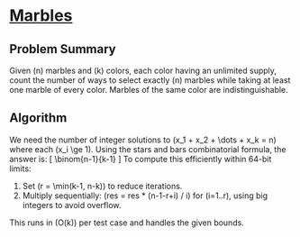 # [Marbles](https://www.spoj.com/problems/MARBLES/)

## Problem Summary
Given \(n\) marbles and \(k\) colors, each color having an unlimited supply, count the number of ways to select exactly \(n\) marbles while taking at least one marble of every color. Marbles of the same color are indistinguishable.

## Algorithm
We need the number of integer solutions to
\(x_1 + x_2 + \dots + x_k = n\) where each \(x_i \ge 1\).
Using the stars and bars combinatorial formula, the answer is:
\[
\binom{n-1}{k-1}
\]
To compute this efficiently within 64-bit limits:
1. Set \(r = \min(k-1, n-k)\) to reduce iterations.
2. Multiply sequentially: \(res = res * (n-1-r+i) / i\) for \(i=1..r\), using big integers to avoid overflow.

This runs in \(O(k)\) per test case and handles the given bounds.
